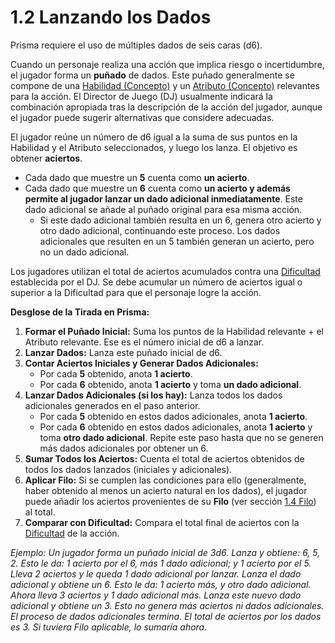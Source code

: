 # 1.2 Lanzando los Dados

Prisma requiere el uso de múltiples dados de seis caras (d6).

Cuando un personaje realiza una acción que implica riesgo o incertidumbre, el jugador forma un **puñado** de dados. Este puñado generalmente se compone de una [Habilidad (Concepto)](./01.10_Habilidades_Concepto.md) y un [Atributo (Concepto)](./01.11_Atributos_Concepto.md) relevantes para la acción. El Director de Juego (DJ) usualmente indicará la combinación apropiada tras la descripción de la acción del jugador, aunque el jugador puede sugerir alternativas que considere adecuadas.

El jugador reúne un número de d6 igual a la suma de sus puntos en la Habilidad y el Atributo seleccionados, y luego los lanza. El objetivo es obtener **aciertos**.

*   Cada dado que muestre un **5** cuenta como **un acierto**.
*   Cada dado que muestre un **6** cuenta como **un acierto y además permite al jugador lanzar un dado adicional inmediatamente**. Este dado adicional se añade al puñado original para esa misma acción.
    *   Si este dado adicional también resulta en un 6, genera otro acierto y otro dado adicional, continuando este proceso. Los dados adicionales que resulten en un 5 también generan un acierto, pero no un dado adicional.

Los jugadores utilizan el total de aciertos acumulados contra una [Dificultad](./01.05_Dificultad.md) establecida por el DJ. Se debe acumular un número de aciertos igual o superior a la Dificultad para que el personaje logre la acción.

**Desglose de la Tirada en Prisma:**

1.  **Formar el Puñado Inicial:** Suma los puntos de la Habilidad relevante + el Atributo relevante. Ese es el número inicial de d6 a lanzar.
2.  **Lanzar Dados:** Lanza este puñado inicial de d6.
3.  **Contar Aciertos Iniciales y Generar Dados Adicionales:**
    *   Por cada **5** obtenido, anota **1 acierto**.
    *   Por cada **6** obtenido, anota **1 acierto** y toma **un dado adicional**.
4.  **Lanzar Dados Adicionales (si los hay):** Lanza todos los dados adicionales generados en el paso anterior.
    *   Por cada **5** obtenido en estos dados adicionales, anota **1 acierto**.
    *   Por cada **6** obtenido en estos dados adicionales, anota **1 acierto** y toma **otro dado adicional**. Repite este paso hasta que no se generen más dados adicionales por obtener un 6.
5.  **Sumar Todos los Aciertos:** Cuenta el total de aciertos obtenidos de todos los dados lanzados (iniciales y adicionales).
6.  **Aplicar Filo:** Si se cumplen las condiciones para ello (generalmente, haber obtenido al menos un acierto natural en los dados), el jugador puede añadir los aciertos provenientes de su **Filo** (ver sección [1.4 Filo](./01.04_Mejora.md)) al total.
7.  **Comparar con Dificultad:** Compara el total final de aciertos con la [Dificultad](./01.05_Dificultad.md) de la acción.

*Ejemplo: Un jugador forma un puñado inicial de 3d6. Lanza y obtiene: 6, 5, 2.*
*Esto le da: 1 acierto por el 6, más 1 dado adicional; y 1 acierto por el 5. Lleva 2 aciertos y le queda 1 dado adicional por lanzar.*
*Lanza el dado adicional y obtiene un 6.*
*Esto le da: 1 acierto más, y otro dado adicional. Ahora lleva 3 aciertos y 1 dado adicional más.*
*Lanza este nuevo dado adicional y obtiene un 3.*
*Esto no genera más aciertos ni dados adicionales. El proceso de dados adicionales termina.*
*El total de aciertos por los dados es 3. Si tuviera Filo aplicable, lo sumaría ahora.*
